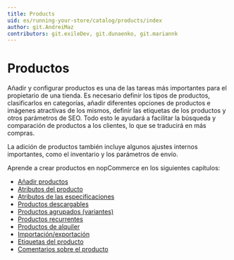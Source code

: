 ```yaml
---
title: Products
uid: es/running-your-store/catalog/products/index
author: git.AndreiMaz
contributors: git.exileDev, git.dunaenko, git.mariannk
---
```


# Productos

Añadir y configurar productos es una de las tareas más importantes para el propietario de una tienda. Es necesario definir los tipos de productos, clasificarlos en categorías, añadir diferentes opciones de productos e imágenes atractivas de los mismos, definir las etiquetas de los productos y otros parámetros de SEO. Todo esto le ayudará a facilitar la búsqueda y comparación de productos a los clientes, lo que se traducirá en más compras.

La adición de productos también incluye algunos ajustes internos importantes, como el inventario y los parámetros de envío.

Aprende a crear productos en nopCommerce en los siguientes capítulos:

- [Añadir productos](xref:es/running-your-store/catalog/products/add-products)
- [Atributos del producto](xref:es/running-your-store/catalog/products/product-attributes)
- [Atributos de las especificaciones](xref:es/running-your-store/catalog/products/specification-attributes)
- [Productos descargables](xref:es/running-your-store/catalog/products/downloadable-products)
- [Productos agrupados (variantes)](xref:es/running-your-store/catalog/products/grouped-products-variants)
- [Productos recurrentes](xref:es/running-your-store/catalog/products/recurring-products)
- [Productos de alquiler](xref:es/running-your-store/catalog/products/rental-products)
- [Importación/exportación](xref:es/running-your-store/catalog/products/import-export-products)
- [Etiquetas del producto](xref:es/running-your-store/catalog/products/product-tags)
- [Comentarios sobre el producto](xref:es/running-your-store/catalog/products/product-reviews)

